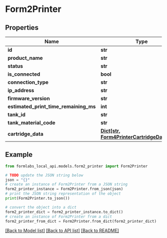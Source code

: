 # Form2Printer


## Properties

Name | Type | Description | Notes
------------ | ------------- | ------------- | -------------
**id** | **str** |  | 
**product_name** | **str** |  | 
**status** | **str** |  | 
**is_connected** | **bool** |  | 
**connection_type** | **str** |  | 
**ip_address** | **str** |  | 
**firmware_version** | **str** |  | 
**estimated_print_time_remaining_ms** | **int** |  | 
**tank_id** | **str** |  | 
**tank_material_code** | **str** |  | 
**cartridge_data** | [**Dict[str, Form4PrinterCartridgeDataValue]**](Form4PrinterCartridgeDataValue.md) |  | 

## Example

```python
from formlabs_local_api.models.form2_printer import Form2Printer

# TODO update the JSON string below
json = "{}"
# create an instance of Form2Printer from a JSON string
form2_printer_instance = Form2Printer.from_json(json)
# print the JSON string representation of the object
print(Form2Printer.to_json())

# convert the object into a dict
form2_printer_dict = form2_printer_instance.to_dict()
# create an instance of Form2Printer from a dict
form2_printer_from_dict = Form2Printer.from_dict(form2_printer_dict)
```
[[Back to Model list]](../README.md#documentation-for-models) [[Back to API list]](../README.md#documentation-for-api-endpoints) [[Back to README]](../README.md)


